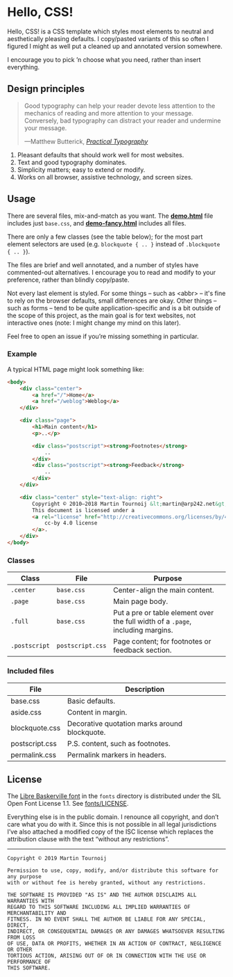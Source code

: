 Hello, CSS!
===========

Hello, CSS! is a CSS template which styles most elements to neutral and
aesthetically pleasing defaults. I copy/pasted variants of this so often I
figured I might as well put a cleaned up and annotated version somewhere.

I encourage you to pick ’n choose what you need, rather than insert everything.

Design principles
-----------------

> Good typography can help your reader devote less attention to the mechanics of
> reading and more attention to your message. Conversely, bad typography can
> distract your reader and undermine your message.
>
> —Matthew Butterick, [*Practical Typography*](https://practicaltypography.com/)

1. Pleasant defaults that should work well for most websites.
2. Text and good typography dominates.
3. Simplicity matters; easy to extend or modify.
4. Works on all browser, assistive technology, and screen sizes.

Usage
-----

There are several files, mix-and-match as you want. The
[**demo.html**](https://carpetsmoker.github.io/hello-css/demo.html) file
includes just `base.css`, and
[**demo-fancy.html**](https://carpetsmoker.github.io/hello-css/demo-fancy.html)
includes all files.

There are only a few classes (see the table below); for the most part element
selectors are used (e.g. `blockquote { .. }` instead of `.blockquote { .. }`).

The files are brief and well annotated, and a number of styles have
commented-out alternatives. I encourage you to read and modify to your
preference, rather than blindly copy/paste. <!-- <sup><a href="#fn-1">[1]</a></sup> -->

Not every last element is styled. For some things – such as &lt;abbr&gt; – it's
fine to rely on the browser defaults, small differences are okay.
Other things – such as forms – tend to be quite application-specific and is a
bit outside of the scope of this project, as the main goal is for text websites,
not interactive ones (note: I might change my mind on this later).

Feel free to open an issue if you’re missing something in particular.

### Example

A typical HTML page might look something like:

```html
<body>
	<div class="center">
		<a href="/">Home</a>
		<a href="/weblog">Weblog</a>
	</div>

	<div class="page">
		<h1>Main content</h1>
		<p>..</p>

		<div class="postscript"><strong>Footnotes</strong>
			..
		</div>
		<div class="postscript"><strong>Feedback</strong>
			..
		</div>
	</div>

	<div class="center" style="text-align: right">
		Copyright © 2010–2018 Martin Tournoij &lt;martin@arp242.net&gt;<br>
		This document is licensed under a
		<a rel="license" href="http://creativecommons.org/licenses/by/4.0/">
			cc-by 4.0 license
		</a>.
	</div>
</body>
```

### Classes

| Class         | File             | Purpose                                                                         |
| ------------- | ---------------- | -------                                                                         |
| `.center`     | `base.css`       | Center-align the main content.                                                  |
| `.page`       | `base.css`       | Main page body.                                                                 |
| `.full`       | `base.css`       | Put a pre or table element over the full width of a `.page`, including margins.
| `.postscript` | `postscript.css` | Page content; for footnotes or feedback section.                                |

### Included files

| File           | Description                                   |
| -------------- | --------------------------------------------- |
| base.css       | Basic defaults.                               |
| aside.css      | Content in margin.                            |
| blockquote.css | Decorative quotation marks around blockquote. |
| postscript.css | P.S. content, such as footnotes.              |
| permalink.css  | Permalink markers in headers.                 |

License
-------

The [Libre Baskerville font](https://github.com/impallari/Libre-Baskerville) in
the `fonts` directory is distributed under the SIL Open Font License 1.1. See
[fonts/LICENSE](fonts/LICENSE).

<!--
<aside>In my country of The Netherlands it’s not clear if it’s possible to place works in the public domain,
	<a href="https://www.iusmentis.com/auteursrecht/publiekdomein/#plaatsen">see this article</a>.
</aside>
-->
Everything else is in the public domain. I renounce all copyright, and don’t
care what you do with it. Since this is not possible in all legal jurisdictions
I’ve also attached a modified copy of the ISC license which replaces the
attribution clause with the text “without any restrictions”.

---

	Copyright © 2019 Martin Tournoij

	Permission to use, copy, modify, and/or distribute this software for any purpose
	with or without fee is hereby granted, without any restrictions.

	THE SOFTWARE IS PROVIDED "AS IS" AND THE AUTHOR DISCLAIMS ALL WARRANTIES WITH
	REGARD TO THIS SOFTWARE INCLUDING ALL IMPLIED WARRANTIES OF MERCHANTABILITY AND
	FITNESS. IN NO EVENT SHALL THE AUTHOR BE LIABLE FOR ANY SPECIAL, DIRECT,
	INDIRECT, OR CONSEQUENTIAL DAMAGES OR ANY DAMAGES WHATSOEVER RESULTING FROM LOSS
	OF USE, DATA OR PROFITS, WHETHER IN AN ACTION OF CONTRACT, NEGLIGENCE OR OTHER
	TORTIOUS ACTION, ARISING OUT OF OR IN CONNECTION WITH THE USE OR PERFORMANCE OF
	THIS SOFTWARE.

<!--
<div class="postscript">
	<strong>Footnotes</strong>
	<ol>
		<li id="fn-1"><p>In my view it’s often better to just copy/paste and modify things, especially when it’s not
			inherently complex (like CSS), rather than spending a lot of effort on making it generic, as making software
			more generic often comes at the price of increased complexity, maintains burden, and tend to make things
			<em>less</em> flexible overall.</p></li>
	</ol>
</div>
-->
